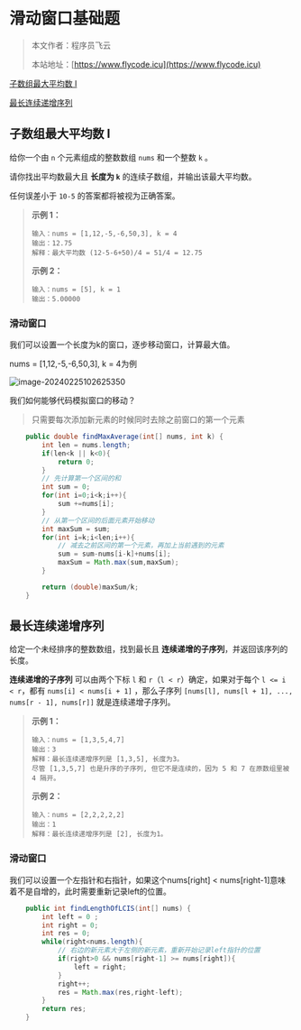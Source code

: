 # 滑动窗口基础题
> 本文作者：程序员飞云
>
> 本站地址：[https://www.flycode.icu](https://www.flycode.icu)

[子数组最大平均数 I](https://leetcode.cn/problems/maximum-average-subarray-i/)

[最长连续递增序列](https://leetcode.cn/problems/longest-continuous-increasing-subsequence/)



## 子数组最大平均数 I

给你一个由 `n` 个元素组成的整数数组 `nums` 和一个整数 `k` 。

请你找出平均数最大且 **长度为 `k`** 的连续子数组，并输出该最大平均数。

任何误差小于 `10-5` 的答案都将被视为正确答案。

> **示例 1：**
>
> ```
> 输入：nums = [1,12,-5,-6,50,3], k = 4
> 输出：12.75
> 解释：最大平均数 (12-5-6+50)/4 = 51/4 = 12.75
> ```
>
> **示例 2：**
>
> ```
> 输入：nums = [5], k = 1
> 输出：5.00000
> ```



### 滑动窗口

我们可以设置一个长度为k的窗口，逐步移动窗口，计算最大值。

nums = [1,12,-5,-6,50,3], k = 4为例

![image-20240225102625350](https://flycodeu-1314556962.cos.ap-nanjing.myqcloud.com//codeCenterImg/image-20240225102625350.png)

我们如何能够代码模拟窗口的移动？

> 只需要每次添加新元素的时候同时去除之前窗口的第一个元素



```java
    public double findMaxAverage(int[] nums, int k) {
        int len = nums.length;
        if(len<k || k<0){
            return 0;
        }
        // 先计算第一个区间的和
        int sum = 0;
        for(int i=0;i<k;i++){
            sum +=nums[i];
        }
        // 从第一个区间的后面元素开始移动
        int maxSum = sum;
        for(int i=k;i<len;i++){
            // 减去之前区间的第一个元素，再加上当前遇到的元素
            sum = sum-nums[i-k]+nums[i];
            maxSum = Math.max(sum,maxSum);
        }

        return (double)maxSum/k;
    }
```

## 最长连续递增序列

给定一个未经排序的整数数组，找到最长且 **连续递增的子序列**，并返回该序列的长度。

**连续递增的子序列** 可以由两个下标 `l` 和 `r`（`l < r`）确定，如果对于每个 `l <= i < r`，都有 `nums[i] < nums[i + 1]` ，那么子序列 `[nums[l], nums[l + 1], ..., nums[r - 1], nums[r]]` 就是连续递增子序列。

> **示例 1：**
>
> ```
> 输入：nums = [1,3,5,4,7]
> 输出：3
> 解释：最长连续递增序列是 [1,3,5], 长度为3。
> 尽管 [1,3,5,7] 也是升序的子序列, 但它不是连续的，因为 5 和 7 在原数组里被 4 隔开。 
> ```
>
> **示例 2：**
>
> ```
> 输入：nums = [2,2,2,2,2]
> 输出：1
> 解释：最长连续递增序列是 [2], 长度为1。
> ```

### 滑动窗口

我们可以设置一个左指针和右指针，如果这个nums[right] < nums[right-1]意味着不是自增的，此时需要重新记录left的位置。

```java
    public int findLengthOfLCIS(int[] nums) {
        int left = 0 ;
        int right = 0;
        int res = 0;
        while(right<nums.length){
            // 右边的新元素大于左侧的新元素，重新开始记录left指针的位置
            if(right>0 && nums[right-1] >= nums[right]){
                left = right;
            }
            right++;
            res = Math.max(res,right-left);
        }
        return res;   
    }
```



